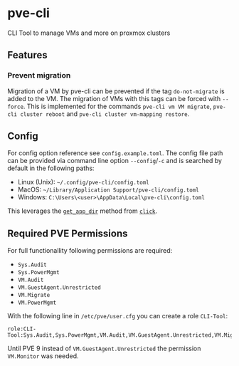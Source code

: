 # pve-cli

CLI Tool to manage VMs and more on proxmox clusters

## Features

### Prevent migration

Migration of a VM by pve-cli can be prevented if the tag `do-not-migrate` is added to the VM. The migration of VMs with this tags can be forced with `--force`.
This is implemented for the commands `pve-cli vm VM migrate`, `pve-cli cluster reboot` and `pve-cli cluster vm-mapping restore`.

## Config

For config option reference see `config.example.toml`.
The config file path can be provided via command line option `--config`/`-c` and is searched by default in the following
paths:

* Linux (Unix): `~/.config/pve-cli/config.toml`
* MacOS: `~/Library/Application Support/pve-cli/config.toml`
* Windows: `C:\Users\<user>\AppData\Local\pve-cli\config.toml`

This leverages the [`get_app_dir`](https://click.palletsprojects.com/en/8.1.x/api/#click.get_app_dir) method
from [`click`](https://click.palletsprojects.com).

## Required PVE Permissions

For full functionallity following permissions are required:
* `Sys.Audit`
* `Sys.PowerMgmt`
* `VM.Audit`
* `VM.GuestAgent.Unrestricted`
* `VM.Migrate`
* `VM.PowerMgmt`

With the following line in `/etc/pve/user.cfg` you can create a role `CLI-Tool`:
```
role:CLI-Tool:Sys.Audit,Sys.PowerMgmt,VM.Audit,VM.GuestAgent.Unrestricted,VM.Migrate,VM.PowerMgmt:
```

Until PVE 9 instead of `VM.GuestAgent.Unrestricted` the permission `VM.Monitor` was needed.